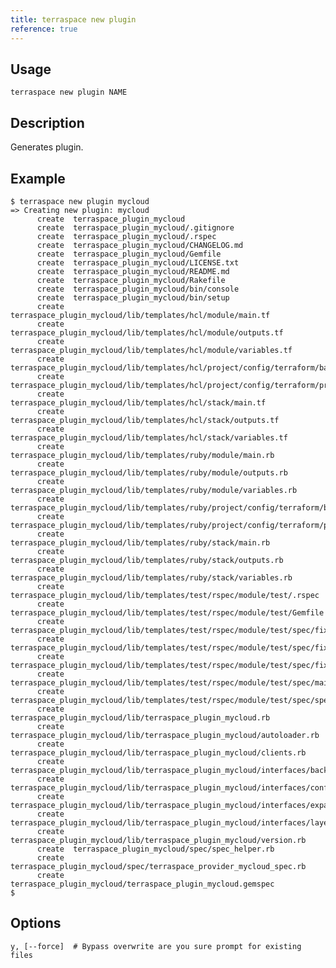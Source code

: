 ```yaml
---
title: terraspace new plugin
reference: true
---
```


## Usage

    terraspace new plugin NAME

## Description

Generates plugin.

## Example

    $ terraspace new plugin mycloud
    => Creating new plugin: mycloud
          create  terraspace_plugin_mycloud
          create  terraspace_plugin_mycloud/.gitignore
          create  terraspace_plugin_mycloud/.rspec
          create  terraspace_plugin_mycloud/CHANGELOG.md
          create  terraspace_plugin_mycloud/Gemfile
          create  terraspace_plugin_mycloud/LICENSE.txt
          create  terraspace_plugin_mycloud/README.md
          create  terraspace_plugin_mycloud/Rakefile
          create  terraspace_plugin_mycloud/bin/console
          create  terraspace_plugin_mycloud/bin/setup
          create  terraspace_plugin_mycloud/lib/templates/hcl/module/main.tf
          create  terraspace_plugin_mycloud/lib/templates/hcl/module/outputs.tf
          create  terraspace_plugin_mycloud/lib/templates/hcl/module/variables.tf
          create  terraspace_plugin_mycloud/lib/templates/hcl/project/config/terraform/backend.tf
          create  terraspace_plugin_mycloud/lib/templates/hcl/project/config/terraform/provider.tf
          create  terraspace_plugin_mycloud/lib/templates/hcl/stack/main.tf
          create  terraspace_plugin_mycloud/lib/templates/hcl/stack/outputs.tf
          create  terraspace_plugin_mycloud/lib/templates/hcl/stack/variables.tf
          create  terraspace_plugin_mycloud/lib/templates/ruby/module/main.rb
          create  terraspace_plugin_mycloud/lib/templates/ruby/module/outputs.rb
          create  terraspace_plugin_mycloud/lib/templates/ruby/module/variables.rb
          create  terraspace_plugin_mycloud/lib/templates/ruby/project/config/terraform/backend.rb
          create  terraspace_plugin_mycloud/lib/templates/ruby/project/config/terraform/provider.rb
          create  terraspace_plugin_mycloud/lib/templates/ruby/stack/main.rb
          create  terraspace_plugin_mycloud/lib/templates/ruby/stack/outputs.rb
          create  terraspace_plugin_mycloud/lib/templates/ruby/stack/variables.rb
          create  terraspace_plugin_mycloud/lib/templates/test/rspec/module/test/.rspec
          create  terraspace_plugin_mycloud/lib/templates/test/rspec/module/test/Gemfile
          create  terraspace_plugin_mycloud/lib/templates/test/rspec/module/test/spec/fixtures/stack/main.tf
          create  terraspace_plugin_mycloud/lib/templates/test/rspec/module/test/spec/fixtures/stack/outputs.tf
          create  terraspace_plugin_mycloud/lib/templates/test/rspec/module/test/spec/fixtures/stack/variables.tf
          create  terraspace_plugin_mycloud/lib/templates/test/rspec/module/test/spec/main_spec.rb
          create  terraspace_plugin_mycloud/lib/templates/test/rspec/module/test/spec/spec_helper.rb
          create  terraspace_plugin_mycloud/lib/terraspace_plugin_mycloud.rb
          create  terraspace_plugin_mycloud/lib/terraspace_plugin_mycloud/autoloader.rb
          create  terraspace_plugin_mycloud/lib/terraspace_plugin_mycloud/clients.rb
          create  terraspace_plugin_mycloud/lib/terraspace_plugin_mycloud/interfaces/backend.rb
          create  terraspace_plugin_mycloud/lib/terraspace_plugin_mycloud/interfaces/config.rb
          create  terraspace_plugin_mycloud/lib/terraspace_plugin_mycloud/interfaces/expander.rb
          create  terraspace_plugin_mycloud/lib/terraspace_plugin_mycloud/interfaces/layer.rb
          create  terraspace_plugin_mycloud/lib/terraspace_plugin_mycloud/version.rb
          create  terraspace_plugin_mycloud/spec/spec_helper.rb
          create  terraspace_plugin_mycloud/spec/terraspace_provider_mycloud_spec.rb
          create  terraspace_plugin_mycloud/terraspace_plugin_mycloud.gemspec
    $


## Options

```
y, [--force]  # Bypass overwrite are you sure prompt for existing files
```


